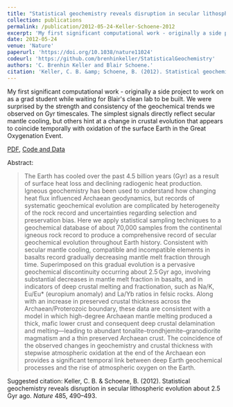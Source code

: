 ```yaml
---
title: "Statistical geochemistry reveals disruption in secular lithospheric evolution about 2.5 Gyr ago"
collection: publications
permalink: /publication/2012-05-24-Keller-Schoene-2012
excerpt: 'My first significant computational work - originally a side project to work on as a grad student while waiting for Blair&apos;s clean lab to be built. We were surprised by the strength and consistency of the geochemical trends we observed on Gyr timescales. The simplest signals directly reflect secular mantle cooling, but others hint at a change in crustal evolution that appears to coincide temporally with oxidation of the surface Earth in the Great Oxygenation Event.'
date: 2012-05-24
venue: 'Nature'
paperurl: 'https://doi.org/10.1038/nature11024'
codeurl: 'https://github.com/brenhinkeller/StatisticalGeochemistry'
authors: 'C. Brenhin Keller and Blair Schoene.'
citation: 'Keller, C. B. &amp; Schoene, B. (2012). Statistical geochemistry reveals disruption in secular lithospheric evolution about 2.5 Gyr ago. <i>Nature</i> 485, 490–493.'
---
```

My first significant computational work - originally a side project to work on as a grad student while waiting for Blair&apos;s clean lab to be built. We were surprised by the strength and consistency of the geochemical trends we observed on Gyr timescales. The simplest signals directly reflect secular mantle cooling, but others hint at a change in crustal evolution that appears to coincide temporally with oxidation of the surface Earth in the Great Oxygenation Event.


<a href='http://brenhinkeller.github.io/files/KS2012.pdf'>PDF</a>, <a href='https://github.com/brenhinkeller/StatisticalGeochemistry'>Code and Data</a>

Abstract:
>The Earth has cooled over the past 4.5 billion years (Gyr) as a result of surface heat loss and declining radiogenic heat production. Igneous geochemistry has been used to understand how changing heat flux influenced Archaean geodynamics, but records of systematic geochemical evolution are complicated by heterogeneity of the rock record and uncertainties regarding selection and preservation bias. Here we apply statistical sampling techniques to a geochemical database of about 70,000 samples from the continental igneous rock record to produce a comprehensive record of secular geochemical evolution throughout Earth history. Consistent with secular mantle cooling, compatible and incompatible elements in basalts record gradually decreasing mantle melt fraction through time. Superimposed on this gradual evolution is a pervasive geochemical discontinuity occurring about 2.5 Gyr ago, involving substantial decreases in mantle melt fraction in basalts, and in indicators of deep crustal melting and fractionation, such as Na/K, Eu/Eu* (europium anomaly) and La/Yb ratios in felsic rocks. Along with an increase in preserved crustal thickness across the Archaean/Proterozoic boundary, these data are consistent with a model in which high-degree Archaean mantle melting produced a thick, mafic lower crust and consequent deep crustal delamination and melting—leading to abundant tonalite–trondhjemite–granodiorite magmatism and a thin preserved Archaean crust. The coincidence of the observed changes in geochemistry and crustal thickness with stepwise atmospheric oxidation at the end of the Archaean eon provides a significant temporal link between deep Earth geochemical processes and the rise of atmospheric oxygen on the Earth.

Suggested citation: Keller, C. B. & Schoene, B. (2012). Statistical geochemistry reveals disruption in secular lithospheric evolution about 2.5 Gyr ago. <i>Nature</i> 485, 490–493.